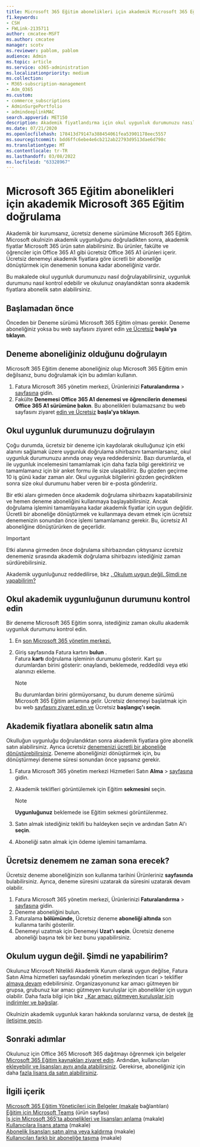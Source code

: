 ```yaml
---
title: Microsoft 365 Eğitim abonelikleri için akademik Microsoft 365 Eğitim doğrulama
f1.keywords:
- CSH
- FWLink-2135711
author: cmcatee-MSFT
ms.author: cmcatee
manager: scotv
ms.reviewer: pablom, pablom
audience: Admin
ms.topic: article
ms.service: o365-administration
ms.localizationpriority: medium
ms.collection:
- M365-subscription-management
- Adm_O365
ms.custom:
- commerce_subscriptions
- AdminSurgePortfolio
- admindeeplinkMAC
search.appverid: MET150
description: Akademik fiyatlandırma için okul uygunluk durumunuzu nasıl Microsoft 365 Eğitim öğrenin.
ms.date: 07/21/2020
ms.openlocfilehash: 178413d79147a388454061fea53901178eec5557
ms.sourcegitcommit: bdd6ffc6ebe4e6cb212ab22793d9513dae6d798c
ms.translationtype: MT
ms.contentlocale: tr-TR
ms.lasthandoff: 03/08/2022
ms.locfileid: "63328967"
---
```

# <a name="verify-academic-eligibility-for-microsoft-365-education-subscriptions"></a>Microsoft 365 Eğitim abonelikleri için akademik Microsoft 365 Eğitim doğrulama

Akademik bir kurumsanız, ücretsiz deneme sürümüne Microsoft 365 Eğitim. Microsoft okulnizin akademik uygunluğunu doğruladikten sonra, akademik fiyatlar Microsoft 365 ürün satın alabilirsiniz. Bu ürünler, fakülte ve öğrenciler için Office 365 A1 gibi ücretsiz Office 365 A1 ürünleri içerir. Ücretsiz denemeyi akademik fiyatlara göre ücretli bir aboneliğe dönüştürmek için denemenin sonuna kadar aboneliğiniz vardır.

Bu makalede okul uygunluk durumunuzu nasıl doğrulayabilirsiniz, uygunluk durumunu nasıl kontrol edebilir ve okulunuz onaylandıktan sonra akademik fiyatlara abonelik satın alabilirsiniz.

## <a name="before-you-begin"></a>Başlamadan önce

Önceden bir Deneme sürümü Microsoft 365 Eğitim olması gerekir. Deneme aboneliğiniz yoksa bu web sayfasını ziyaret edin [ve Ücretsiz](https://www.microsoft.com/microsoft-365/academic/compare-office-365-education-plans?activetab=tab%3aprimaryr1) **başla'ya tıklayın**.

## <a name="verify-that-you-have-a-trial-subscription"></a>Deneme aboneliğiniz olduğunu doğrulayın

Microsoft 365 Eğitim deneme aboneliğiniz olup Microsoft 365 Eğitim emin değilsanız, bunu doğrulamak için bu adımları kullanın.

1. Fatura Microsoft 365 yönetim merkezi, Ürünlerinizi **Faturalandırma** \> <a href="https://go.microsoft.com/fwlink/p/?linkid=842054" target="_blank">sayfasına</a> gidin.
2. Fakülte **Denemesi Office 365 A1 denemesi ve öğrencilerin** **denemesi Office 365 A1 sürümüne bakın**. Bu abonelikleri bulamazsanız bu web sayfasını ziyaret [edin ve Ücretsiz](https://www.microsoft.com/microsoft-365/academic/compare-office-365-education-plans?activetab=tab%3aprimaryr1) **başla'ya tıklayın**.

## <a name="verify-your-schools-academic-eligibility"></a>Okul uygunluk durumunuzu doğrulayın

Çoğu durumda, ücretsiz bir deneme için kaydolarak okulluğunuz için etki alanını sağlamak üzere uygunluk doğrulama sihirbazını tamamlarsanız, okul uygunluk durumunuzu anında onay veya reddedersiniz. Bazı durumlarda, el ile uygunluk incelemesini tamamlamak için daha fazla bilgi gerektiririz ve tamamlamanız için bir anket formu ile size ulaşabiliriz. Bu gözden geçirme 10 iş günü kadar zaman alır. Okul uygunluk bilgilerini gözden geçirdikten sonra size okul durumunu haber veren bir e-posta göndeririz.

Bir etki alanı girmeden önce akademik doğrulama sihirbazını kapatabilirsiniz ve hemen deneme aboneliğini kullanmaya başlayabilirsiniz. Ancak doğrulama işlemini tamamlayana kadar akademik fiyatlar için uygun değildir. Ücretli bir aboneliğe dönüştürmek ve kullanmaya devam etmek için ücretsiz denemenizin sonundan önce işlemi tamamlamanız gerekir. Bu, ücretsiz A1 aboneliğine dönüştürürken de geçerlidir.

> [!IMPORTANT]
> Etki alanına girmeden önce doğrulama sihirbazından çıktıysanız ücretsiz denemeniz sırasında akademik [](https://go.microsoft.com/fwlink/p/?linkid=2135255) doğrulama sihirbazını istediğiniz zaman sürdürebilirsiniz.

Akademik uygunluğunuz reddedilirse, bkz [. Okulum uygun değil. Şimdi ne yapabilirim?](#my-school-isnt-eligible-what-do-i-do-now)

## <a name="check-the-status-of-your-schools-academic-eligibility"></a>Okul akademik uygunluğunun durumunu kontrol edin

Bir deneme Microsoft 365 Eğitim sonra, istediğiniz zaman okullu akademik uygunluk durumunu kontrol edin.

1. En <a href="https://go.microsoft.com/fwlink/p/?linkid=2024339" target="_blank">son Microsoft 365 yönetim merkezi.</a>
2. Giriş sayfasında Fatura kartını **bulun** .\
    Fatura **kartı** doğrulama işleminin durumunu gösterir. Kart şu durumlardan birini gösterir: onaylandı, beklemede, reddedildi veya etki alanınızı ekleme.

    > [!NOTE]
    > Bu durumlardan birini görmüyorsanız, bu durum deneme sürümü Microsoft 365 Eğitim anlamına gelir. Ücretsiz denemeyi başlatmak için bu web [sayfasını ziyaret edin ve](https://www.microsoft.com/microsoft-365/academic/compare-office-365-education-plans?activetab=tab%3aprimaryr1) Ücretsiz **başlangıç'ı seçin**.

## <a name="buy-subscriptions-at-academic-prices"></a>Akademik fiyatlara abonelik satın alma

Okulluğun uygunluğu doğrulandıktan sonra akademik fiyatlara göre abonelik satın alabilirsiniz. Ayrıca ücretsiz [denemenizi ücretli bir aboneliğe dönüştürebilirsiniz](../try-or-buy-microsoft-365.md). Deneme aboneliğinizi dönüştürmek için, bu dönüştürmeyi deneme süresi sonundan önce yapsanız gerekir.

1. Fatura Microsoft 365 yönetim merkezi Hizmetleri Satın **Alma** \> <a href="https://go.microsoft.com/fwlink/p/?linkid=868433" target="_blank">sayfasına</a> gidin.
2. Akademik teklifleri görüntülemek için Eğitim **sekmesini** seçin.

    > [!NOTE]
    > **Uygunluğunuz** beklemede ise Eğitim sekmesi görüntülenmez.

3. Satın almak istediğiniz teklifi bu haldeyken seçin ve ardından Satın Al'ı **seçin**.
4. Aboneliği satın almak için ödeme işlemini tamamlama.

## <a name="when-does-my-free-trial-end"></a>Ücretsiz denemem ne zaman sona erecek?

Ücretsiz deneme aboneliğinizin son kullanma tarihini Ürünleriniz **sayfasında** bulabilirsiniz. Ayrıca, deneme süresini uzatarak da süresini uzatarak devam  olabilir.

1. Fatura Microsoft 365 yönetim merkezi, Ürünlerinizi **Faturalandırma** \> <a href="https://go.microsoft.com/fwlink/p/?linkid=842054" target="_blank">sayfasına</a> gidin.
2. Deneme aboneliğini bulun.
3. Faturalama **bölümünde,** Ücretsiz deneme **aboneliği altında** son kullanma tarihi gösterilir.
4. Denemeyi uzatmak için Denemeyi **Uzat'ı seçin**. Ücretsiz deneme aboneliği başına tek bir kez bunu yapabilirsiniz.

## <a name="my-school-isnt-eligible-what-do-i-do-now"></a>Okulum uygun değil. Şimdi ne yapabilirim?

Okulunuz Microsoft Nitelikli Akademik Kurum olarak uygun değilse, Fatura Satın Alma hizmetleri sayfasındaki yönetim merkezinden ticari  \> teklifler <a href="https://go.microsoft.com/fwlink/p/?linkid=868433" target="_blank">almaya devam</a> edebilirsiniz. Organizasyonunız kar amacı gütmeyen bir grupsa, grubunuz kar amacı gütmeyen kuruluşlar için abonelikler için uygun olabilir. Daha fazla bilgi için bkz [. Kar amacı gütmeyen kuruluşlar için indirimler ve bağışlar](https://www.microsoft.com/nonprofits/eligibility).

Okulnizin akademik uygunluk kararı hakkında sorularınız varsa, de destek [ile iletişime geçin](../../admin/get-help-support.md).

## <a name="next-steps"></a>Sonraki adımlar

Okulunuz için Office 365 Microsoft 365 dağıtmayı öğrenmek için belgeler [Microsoft 365 Eğitim kaynakları ziyaret edin](/microsoft-365/education/deploy/). Ardından, kullanıcıları [ekleyebilir ve lisansları aynı anda atabilirsiniz](../../admin/add-users/add-users.md). Gerekirse, aboneliğiniz için daha [fazla lisans da satın alabilirsiniz](../licenses/buy-licenses.md).

## <a name="related-content"></a>İlgili içerik

[Microsoft 365 Eğitim Yöneticileri için Belgeler (makale](/education/itadmins) bağlantıları)\
[Eğitim için Microsoft Teams](https://microsoft.com/education/products/teams/default.aspx) (ürün sayfası)\
[İş için Microsoft 365'ta abonelikleri ve lisansları anlama](../licenses/subscriptions-and-licenses.md) (makale)\
[Kullanıcılara lisans atama](../../admin/manage/assign-licenses-to-users.md) (makale)\
[Abonelik lisansları satın alma veya kaldırma](../licenses/buy-licenses.md) (makale)\
[Kullanıcıları farklı bir aboneliğe taşıma](move-users-different-subscription.md) (makale)
